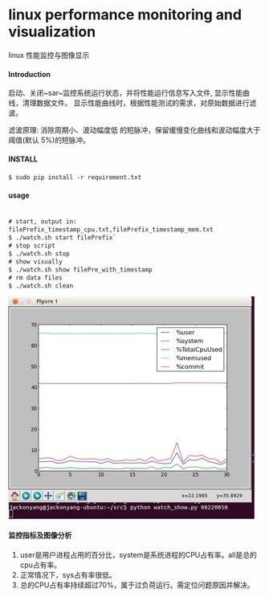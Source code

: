 linux performance monitoring and visualization
==============================================

linux 性能监控与图像显示

#### Introduction

启动、关闭~sar~监控系统运行状态，并将性能运行信息写入文件,
显示性能曲线，清理数据文件。
显示性能曲线时，根据性能测试的需求，对原始数据进行滤波。

滤波原理: 消除周期小、波动幅度低
的短脉冲，保留缓慢变化曲线和波动幅度大于阈值(默认 5%)的短脉冲。

#### INSTALL

`$ sudo pip install -r requirement.txt`

#### usage

<pre><code>
# start, output in: filePrefix_timestamp_cpu.txt,filePrefix_timestamp_mem.txt
$ ./watch.sh start filePrefix`
# stop script
$ ./watch.sh stop
# show visually
$ ./watch.sh show filePre_with_timestamp
# rm data files
$ ./watch.sh clean
</code></pre>

![example of monitor][exp_monitor]

#### 监控指标及图像分析

1. user是用户进程占用的百分比，system是系统进程的CPU占有率。all是总的cpu占有率。
2. 正常情况下，sys占有率很低。
3. 总的CPU占有率持续超过70%，属于过负荷运行。需定位问题原因并解决。


[exp_monitor]:example_monitor.jpeg 'example of monitor'
